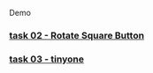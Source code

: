 

Demo
### [task 02 - Rotate Square Button](https://knazarenko.github.io/task02_rotate_sq_button/)
### [task 03 - tinyone](https://knazarenko.github.io/task03_tinyone/)
